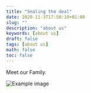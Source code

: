```yaml
---
title: "Sealing the deal"
date: 2020-11-3T17:50:10+01:00
slug: ""
description: "about us"
keywords: [about us]
draft: false
tags: [about us]
math: false
toc: false
---
```


Meet our Family. 

![Example image](/images/about_us.jpg)
